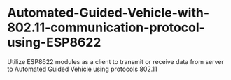 # Automated-Guided-Vehicle-with-802.11-communication-protocol-using-ESP8622
Utilize ESP8622 modules as a client to transmit or receive data from server to Automated Guided Vehicle using protocols 802.11 

